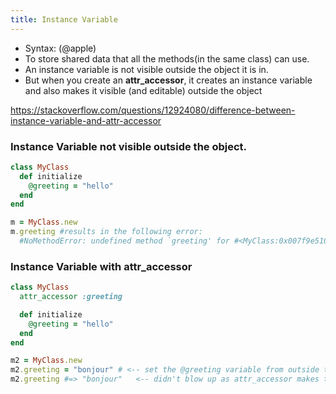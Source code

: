 ```yaml
---
title: Instance Variable
---
```


- Syntax: (@apple)
- To store shared data that all the methods(in the same class) can use.
- An instance variable is not visible outside the object it is in.
- But when you create an **attr_accessor**, it creates an instance variable and also makes it visible (and editable) outside the object

https://stackoverflow.com/questions/12924080/difference-between-instance-variable-and-attr-accessor

### Instance Variable not visible outside the object.
```rb
class MyClass
  def initialize
    @greeting = "hello"
  end
end

m = MyClass.new
m.greeting #results in the following error:
  #NoMethodError: undefined method `greeting' for #<MyClass:0x007f9e5109c058 @greeting="hello">
```

### Instance Variable with attr_accessor
```rb
class MyClass
  attr_accessor :greeting

  def initialize
    @greeting = "hello"
  end
end

m2 = MyClass.new
m2.greeting = "bonjour" # <-- set the @greeting variable from outside the object
m2.greeting #=> "bonjour"   <-- didn't blow up as attr_accessor makes the variable accessible from outside the object
```